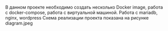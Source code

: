 В данном проекте необходимо создать несколько Docker image, работа с docker-compose, работа с виртуальной машиной.
Работа с mariadb, nginx, wordpress
Схема реализации проекта показана на рисунке diagram.jpeg
